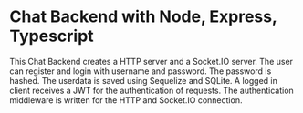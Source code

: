 # Chat Backend with Node, Express, Typescript

This Chat Backend creates a HTTP server and a Socket.IO server.
The user can register and login with username and password. The password is hashed.
The userdata is saved using Sequelize and SQLite.
A logged in client receives a JWT for the authentication of requests.
The authentication middleware is written for the HTTP and Socket.IO connection.